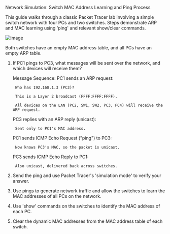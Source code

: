 Network Simulation: Switch MAC Address Learning and Ping Process

This guide walks through a classic Packet Tracer lab involving a simple switch network with four PCs and two switches. Steps demonstrate ARP and MAC learning using 'ping' and relevant show/clear commands.

![image](https://github.com/user-attachments/assets/f91764cf-d264-4791-8f99-b7d59d868705)

Both switches have an empty MAC address table, and all PCs have an empty ARP table.

1. If PC1 pings to PC3, what messages will be sent over the network, and which devices will receive them?

   Message Sequence:
   PC1 sends an ARP request:

        Who has 192.168.1.3 (PC3)?

        This is a Layer 2 broadcast (FFFF:FFFF:FFFF).

        All devices on the LAN (PC2, SW1, SW2, PC3, PC4) will receive the ARP request.

    PC3 replies with an ARP reply (unicast):

        Sent only to PC1's MAC address.

    PC1 sends ICMP Echo Request ("ping") to PC3:

        Now knows PC3's MAC, so the packet is unicast.

    PC3 sends ICMP Echo Reply to PC1:

        Also unicast, delivered back across switches.

    

  
3. Send the ping and use Packet Tracer's 'simulation mode' to verify your answer.

4. Use pings to generate network traffic and allow the switches to learn the MAC addresses 
   of all PCs on the network.

5. Use 'show' commands on the switches to identify the MAC address of each PC.

6. Clear the dynamic MAC addresses from the MAC address table of each switch.
